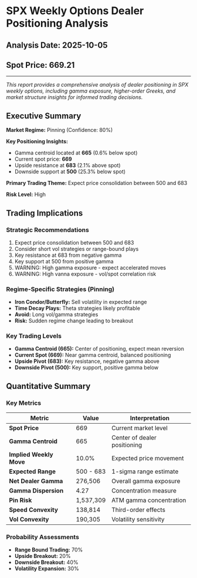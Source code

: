 # SPX Weekly Options Dealer Positioning Analysis
## Analysis Date: 2025-10-05
## Spot Price: 669.21

---

*This report provides a comprehensive analysis of dealer positioning in SPX weekly options, including gamma exposure, higher-order Greeks, and market structure insights for informed trading decisions.*

## Executive Summary

**Market Regime:** Pinning (Confidence: 80%)

**Key Positioning Insights:**
- Gamma centroid located at **665** (0.6% below spot)
- Current spot price: **669**
- Upside resistance at **683** (2.1% above spot)
- Downside support at **500** (25.3% below spot)

**Primary Trading Theme:** Expect price consolidation between 500 and 683

**Risk Level:** High

## Trading Implications

### Strategic Recommendations
1. Expect price consolidation between 500 and 683
2. Consider short vol strategies or range-bound plays
3. Key resistance at 683 from negative gamma
4. Key support at 500 from positive gamma
5. WARNING: High gamma exposure - expect accelerated moves
6. WARNING: High vanna exposure - vol/spot correlation risk

### Regime-Specific Strategies (Pinning)
- **Iron Condor/Butterfly:** Sell volatility in expected range
- **Time Decay Plays:** Theta strategies likely profitable
- **Avoid:** Long vol/gamma strategies
- **Risk:** Sudden regime change leading to breakout

### Key Trading Levels
- **Gamma Centroid (665):** Center of positioning, expect mean reversion
- **Current Spot (669):** Near gamma centroid, balanced positioning
- **Upside Pivot (683):** Key resistance, negative gamma above
- **Downside Pivot (500):** Key support, positive gamma below

## Quantitative Summary

### Key Metrics
| Metric | Value | Interpretation |
|--------|--------|----------------|
| **Spot Price** | 669 | Current market level |
| **Gamma Centroid** | 665 | Center of dealer positioning |
| **Implied Weekly Move** | 10.0% | Expected price movement |
| **Expected Range** | 500 - 683 | 1-sigma range estimate |
| **Net Dealer Gamma** | 276,506 | Overall gamma exposure |
| **Gamma Dispersion** | 4.27 | Concentration measure |
| **Pin Risk** | 1,537,309 | ATM gamma concentration |
| **Speed Convexity** | 138,814 | Third-order effects |
| **Vol Convexity** | 190,305 | Volatility sensitivity |

### Probability Assessments
- **Range Bound Trading:** 70%
- **Upside Breakout:** 20%
- **Downside Breakout:** 40%
- **Volatility Expansion:** 30%